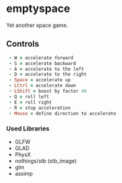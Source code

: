 # emptyspace
Yet another space game.

## Controls
```ruby
 - W = accelerate forward
 - S = accelerate backward
 - A = accelerate to the left
 - D = accelerate to the right
 - Space = accelerate up
 - LCtrl = accelerate down
 - LShift = boost by factor 40
 - Q = roll left
 - E = roll right
 - R = stop acceleration
 - Mouse = define direction to accelerate
```

### Used Libraries
- GLFW
- GLAD
- PhysX
- nothings/stb (stb_image)
- glm
- assimp
